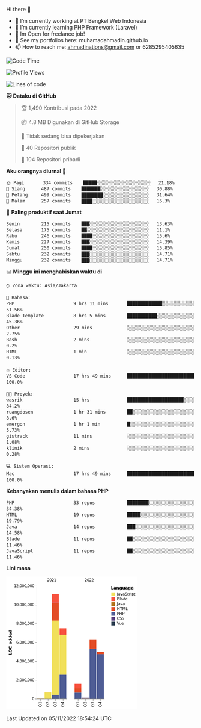 Hi there 👋

- 🔭 I’m currently working at PT Bengkel Web Indonesia
- 🌱 I’m currently learning PHP Framework (Laravel)
- 📂 Im Open for freelance job!
- 🧷 See my portfolios here: muhamadahmadin.github.io
- 📫 How to reach me: ahmadinations@gmail.com or 6285295405635


<!--START_SECTION:waka-->
![Code Time](http://img.shields.io/badge/Code%20Time-1%2C218%20hrs%2058%20mins-blue)

![Profile Views](http://img.shields.io/badge/Profil%20dilihat-0-blue)

![Lines of code](https://img.shields.io/badge/Sejak%20Hello%20World%20aku%20telah%20menulis-32%20Million%20baris%20kode-blue)

**🐱 Dataku di GitHub** 

> 🏆 1,490 Kontribusi pada 2022
 > 
> 📦 4.8 MB Digunakan di GitHub Storage 
 > 
> 🚫 Tidak sedang bisa dipekerjakan
 > 
> 📜 40 Repositori publik 
 > 
> 🔑 104 Repositori pribadi  
 > 
**Aku orangnya diurnal 🐤** 

```text
🌞 Pagi       334 commits    █████░░░░░░░░░░░░░░░░░░░░   21.18% 
🌆 Siang      487 commits    ███████░░░░░░░░░░░░░░░░░░   30.88% 
🌃 Petang     499 commits    ████████░░░░░░░░░░░░░░░░░   31.64% 
🌙 Malam      257 commits    ████░░░░░░░░░░░░░░░░░░░░░   16.3%

```
📅 **Paling produktif saat Jumat** 

```text
Senin        215 commits    ███░░░░░░░░░░░░░░░░░░░░░░   13.63% 
Selasa       175 commits    ██░░░░░░░░░░░░░░░░░░░░░░░   11.1% 
Rabu         246 commits    ████░░░░░░░░░░░░░░░░░░░░░   15.6% 
Kamis        227 commits    ███░░░░░░░░░░░░░░░░░░░░░░   14.39% 
Jumat        250 commits    ████░░░░░░░░░░░░░░░░░░░░░   15.85% 
Sabtu        232 commits    ███░░░░░░░░░░░░░░░░░░░░░░   14.71% 
Minggu       232 commits    ███░░░░░░░░░░░░░░░░░░░░░░   14.71%

```


📊 **Minggu ini menghabiskan waktu di** 

```text
⌚︎ Zona waktu: Asia/Jakarta

💬 Bahasa: 
PHP                      9 hrs 11 mins       █████████████░░░░░░░░░░░░   51.56% 
Blade Template           8 hrs 5 mins        ███████████░░░░░░░░░░░░░░   45.36% 
Other                    29 mins             ░░░░░░░░░░░░░░░░░░░░░░░░░   2.75% 
Bash                     2 mins              ░░░░░░░░░░░░░░░░░░░░░░░░░   0.2% 
HTML                     1 min               ░░░░░░░░░░░░░░░░░░░░░░░░░   0.13%

🔥 Editor: 
VS Code                  17 hrs 49 mins      █████████████████████████   100.0%

🐱‍💻 Proyek: 
wasrik                   15 hrs              █████████████████████░░░░   84.2% 
ruangdosen               1 hr 31 mins        ██░░░░░░░░░░░░░░░░░░░░░░░   8.6% 
emergon                  1 hr 1 min          █░░░░░░░░░░░░░░░░░░░░░░░░   5.73% 
gistrack                 11 mins             ░░░░░░░░░░░░░░░░░░░░░░░░░   1.08% 
klinik                   2 mins              ░░░░░░░░░░░░░░░░░░░░░░░░░   0.28%

💻 Sistem Operasi: 
Mac                      17 hrs 49 mins      █████████████████████████   100.0%

```

**Kebanyakan menulis dalam bahasa PHP** 

```text
PHP                      33 repos            ████████░░░░░░░░░░░░░░░░░   34.38% 
HTML                     19 repos            █████░░░░░░░░░░░░░░░░░░░░   19.79% 
Java                     14 repos            ███░░░░░░░░░░░░░░░░░░░░░░   14.58% 
Blade                    11 repos            ██░░░░░░░░░░░░░░░░░░░░░░░   11.46% 
JavaScript               11 repos            ██░░░░░░░░░░░░░░░░░░░░░░░   11.46%

```


**Lini masa**

![Chart not found](https://raw.githubusercontent.com/MuhamadAhmadin/MuhamadAhmadin/master/charts/bar_graph.png) 


 Last Updated on 05/11/2022 18:54:24 UTC
<!--END_SECTION:waka-->
